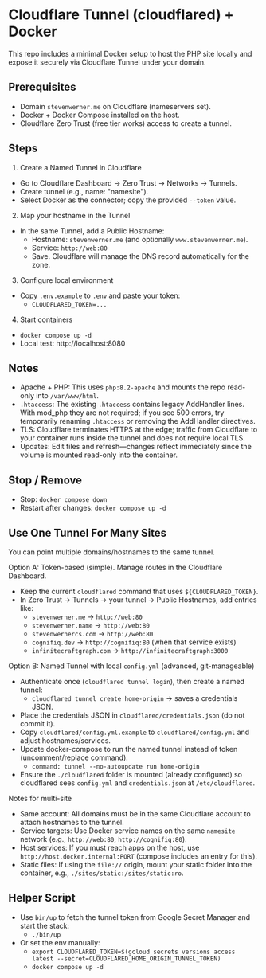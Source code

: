 Cloudflare Tunnel (cloudflared) + Docker
=======================================

This repo includes a minimal Docker setup to host the PHP site locally and expose it securely via Cloudflare Tunnel under your domain.

Prerequisites
-------------
- Domain `stevenwerner.me` on Cloudflare (nameservers set).
- Docker + Docker Compose installed on the host.
- Cloudflare Zero Trust (free tier works) access to create a tunnel.

Steps
-----
1) Create a Named Tunnel in Cloudflare
- Go to Cloudflare Dashboard → Zero Trust → Networks → Tunnels.
- Create tunnel (e.g., name: "namesite").
- Select Docker as the connector; copy the provided `--token` value.

2) Map your hostname in the Tunnel
- In the same Tunnel, add a Public Hostname:
  - Hostname: `stevenwerner.me` (and optionally `www.stevenwerner.me`).
  - Service: `http://web:80`
  - Save. Cloudflare will manage the DNS record automatically for the zone.

3) Configure local environment
- Copy `.env.example` to `.env` and paste your token:
  - `CLOUDFLARED_TOKEN=...`

4) Start containers
- `docker compose up -d`
- Local test: http://localhost:8080

Notes
-----
- Apache + PHP: This uses `php:8.2-apache` and mounts the repo read-only into `/var/www/html`.
- `.htaccess`: The existing `.htaccess` contains legacy AddHandler lines. With mod_php they are not required; if you see 500 errors, try temporarily renaming `.htaccess` or removing the AddHandler directives.
- TLS: Cloudflare terminates HTTPS at the edge; traffic from Cloudflare to your container runs inside the tunnel and does not require local TLS.
- Updates: Edit files and refresh—changes reflect immediately since the volume is mounted read-only into the container.

Stop / Remove
-------------
- Stop: `docker compose down`
- Restart after changes: `docker compose up -d`


Use One Tunnel For Many Sites
-----------------------------
You can point multiple domains/hostnames to the same tunnel.

Option A: Token-based (simple). Manage routes in the Cloudflare Dashboard.
- Keep the current `cloudflared` command that uses `${CLOUDFLARED_TOKEN}`.
- In Zero Trust → Tunnels → your tunnel → Public Hostnames, add entries like:
  - `stevenwerner.me` → `http://web:80`
  - `stevenwerner.name` → `http://web:80`
  - `stevenwernercs.com` → `http://web:80`
  - `cognifiq.dev` → `http://cognifiq:80` (when that service exists)
  - `infinitecraftgraph.com` → `http://infinitecraftgraph:3000`

Option B: Named Tunnel with local `config.yml` (advanced, git-manageable)
- Authenticate once (`cloudflared tunnel login`), then create a named tunnel:
  - `cloudflared tunnel create home-origin` → saves a credentials JSON.
- Place the credentials JSON in `cloudflared/credentials.json` (do not commit it).
- Copy `cloudflared/config.yml.example` to `cloudflared/config.yml` and adjust hostnames/services.
- Update docker-compose to run the named tunnel instead of token (uncomment/replace command):
  - `command: tunnel --no-autoupdate run home-origin`
- Ensure the `./cloudflared` folder is mounted (already configured) so cloudflared sees `config.yml` and `credentials.json` at `/etc/cloudflared`.

Notes for multi-site
- Same account: All domains must be in the same Cloudflare account to attach hostnames to the tunnel.
- Service targets: Use Docker service names on the same `namesite` network (e.g., `http://web:80`, `http://cognifiq:80`).
- Host services: If you must reach apps on the host, use `http://host.docker.internal:PORT` (compose includes an entry for this).
- Static files: If using the `file://` origin, mount your static folder into the container, e.g., `./sites/static:/sites/static:ro`.

Helper Script
-------------
- Use `bin/up` to fetch the tunnel token from Google Secret Manager and start the stack:
  - `./bin/up`
- Or set the env manually:
  - `export CLOUDFLARED_TOKEN=$(gcloud secrets versions access latest --secret=CLOUDFLARED_HOME_ORIGIN_TUNNEL_TOKEN)`
  - `docker compose up -d`
